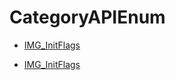 # CategoryAPIEnum

<!-- DO NOT HAND-EDIT CATEGORY LISTS, THEY ARE AUTOGENERATED AND WILL BE OVERWRITTEN, BASED ON TAGS IN INDIVIDUAL PAGE FOOTERS. EDIT THOSE INSTEAD. -->
<!-- BEGIN CATEGORY LIST -->
- [IMG_InitFlags](IMG_InitFlags)
<!-- END CATEGORY LIST -->
- [IMG_InitFlags](IMG_InitFlags)
<!-- END CATEGORY LIST -->

